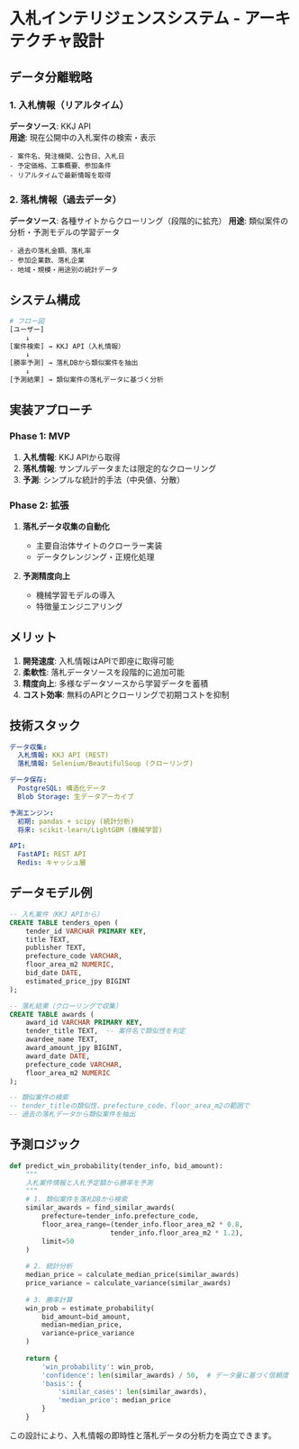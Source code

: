 # 入札インテリジェンスシステム - アーキテクチャ設計

## データ分離戦略

### 1. 入札情報（リアルタイム）
**データソース**: KKJ API  
**用途**: 現在公開中の入札案件の検索・表示
```
- 案件名、発注機関、公告日、入札日
- 予定価格、工事概要、参加条件
- リアルタイムで最新情報を取得
```

### 2. 落札情報（過去データ）
**データソース**: 各種サイトからクローリング（段階的に拡充）
**用途**: 類似案件の分析・予測モデルの学習データ
```
- 過去の落札金額、落札率
- 参加企業数、落札企業
- 地域・規模・用途別の統計データ
```

## システム構成

```python
# フロー図
[ユーザー] 
    ↓
[案件検索] → KKJ API（入札情報）
    ↓
[勝率予測] → 落札DBから類似案件を抽出
    ↓
[予測結果] → 類似案件の落札データに基づく分析
```

## 実装アプローチ

### Phase 1: MVP
1. **入札情報**: KKJ APIから取得
2. **落札情報**: サンプルデータまたは限定的なクローリング
3. **予測**: シンプルな統計的手法（中央値、分散）

### Phase 2: 拡張
1. **落札データ収集の自動化**
   - 主要自治体サイトのクローラー実装
   - データクレンジング・正規化処理

2. **予測精度向上**
   - 機械学習モデルの導入
   - 特徴量エンジニアリング

## メリット

1. **開発速度**: 入札情報はAPIで即座に取得可能
2. **柔軟性**: 落札データソースを段階的に追加可能
3. **精度向上**: 多様なデータソースから学習データを蓄積
4. **コスト効率**: 無料のAPIとクローリングで初期コストを抑制

## 技術スタック

```yaml
データ収集:
  入札情報: KKJ API (REST)
  落札情報: Selenium/BeautifulSoup (クローリング)

データ保存:
  PostgreSQL: 構造化データ
  Blob Storage: 生データアーカイブ

予測エンジン:
  初期: pandas + scipy (統計分析)
  将来: scikit-learn/LightGBM (機械学習)

API:
  FastAPI: REST API
  Redis: キャッシュ層
```

## データモデル例

```sql
-- 入札案件（KKJ APIから）
CREATE TABLE tenders_open (
    tender_id VARCHAR PRIMARY KEY,
    title TEXT,
    publisher TEXT,
    prefecture_code VARCHAR,
    floor_area_m2 NUMERIC,
    bid_date DATE,
    estimated_price_jpy BIGINT
);

-- 落札結果（クローリングで収集）
CREATE TABLE awards (
    award_id VARCHAR PRIMARY KEY,
    tender_title TEXT,  -- 案件名で類似性を判定
    awardee_name TEXT,
    award_amount_jpy BIGINT,
    award_date DATE,
    prefecture_code VARCHAR,
    floor_area_m2 NUMERIC
);

-- 類似案件の検索
-- tender_titleの類似性、prefecture_code、floor_area_m2の範囲で
-- 過去の落札データから類似案件を抽出
```

## 予測ロジック

```python
def predict_win_probability(tender_info, bid_amount):
    """
    入札案件情報と入札予定額から勝率を予測
    """
    # 1. 類似案件を落札DBから検索
    similar_awards = find_similar_awards(
        prefecture=tender_info.prefecture_code,
        floor_area_range=(tender_info.floor_area_m2 * 0.8, 
                         tender_info.floor_area_m2 * 1.2),
        limit=50
    )
    
    # 2. 統計分析
    median_price = calculate_median_price(similar_awards)
    price_variance = calculate_variance(similar_awards)
    
    # 3. 勝率計算
    win_prob = estimate_probability(
        bid_amount=bid_amount,
        median=median_price,
        variance=price_variance
    )
    
    return {
        'win_probability': win_prob,
        'confidence': len(similar_awards) / 50,  # データ量に基づく信頼度
        'basis': {
            'similar_cases': len(similar_awards),
            'median_price': median_price
        }
    }
```

この設計により、入札情報の即時性と落札データの分析力を両立できます。